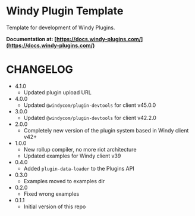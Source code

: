 # Windy Plugin Template

Template for development of Windy Plugins.

**Documentation at: [https://docs.windy-plugins.com/](https://docs.windy-plugins.com/)**

# CHANGELOG

-   4.1.0
    -   Updated plugin upload URL
-   4.0.0
    -   Updated `@windycom/plugin-devtools` for client v45.0.0
-   3.0.0
    -   Updated `@windycom/plugin-devtools` for client v42.2.0
-   2.0.0
    -   Completely new version of the plugin system based in Windy client v42+
-   1.0.0
    -   New rollup compiler, no more riot architecture
    -   Updated examples for Windy client v39
-   0.4.0
    -   Added `plugin-data-loader` to the Plugins API
-   0.3.0
    -   Examples moved to examples dir
-   0.2.0
    -   Fixed wrong examples
-   0.1.1
    -   Initial version of this repo
